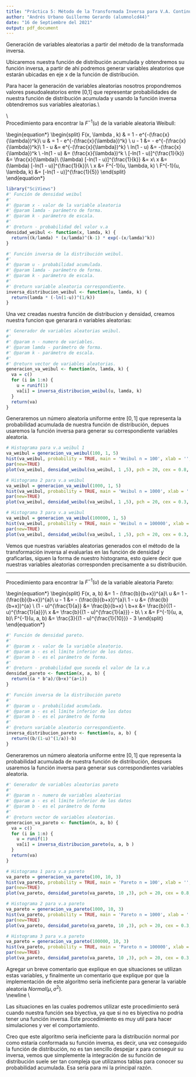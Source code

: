 ```yaml
---
title: "Práctica 5: Método de la Transformada Inversa para V.A. Continuas"
author: "Andrés Urbano Guillermo Gerardo (alumnolcd44)"
date: "16 de Septiembre del 2021"
output: pdf_document
---
```




Generación de variables aleatorias a partir del método de la transformada inversa.

Ubicaremos nuestra función de distribución acumulada y obtendremos su función inversa, a partir de ahí podremos generar variables aleatorios que estarán ubicadas en eje x de la función de distribución.

Para hacer la generación de variables aleatorias nosotros propondremos valores pseudoaleatorios entre [0,1] que representar probabilidades de nuestra función de distribución acumulada y usando la función inversa obtendremos sus variables aleatorias.\

\ \
Procedimiento para encontrar la $F^{-1}(u)$ de la variable aleatoria Weibull: 

\begin{equation*}
\begin{split}
    F(x, \lambda , k) & = 1 - e^{-(\frac{x}{\lambda})^k}\\
    u & = 1 - e^{-(\frac{x}{\lambda})^k} \\
    u - 1 &= - e^{-(\frac{x}{\lambda})^k}\\
    1 - u &= e^{-(\frac{x}{\lambda})^k} \\
    ln(1 - u) &= -(\frac{x}{\lambda})^k \\
    -ln(1 - u) &= (\frac{x}{\lambda})^k \\
    [-ln(1 - u)]^{\frac{1}{k}} &= \frac{x}{\lambda}\\
    (\lambda) [-ln(1 - u)]^{\frac{1}{k}} &= x\\
     x &= (\lambda) [-ln(1 - u)]^{\frac{1}{k}}\\ \\
    x &= F^{-1}(u, \lambda, k) \\
     F^{-1}(u, \lambda, k) &= [-ln(1 - u)]^{\frac{1}{5}}
\end{split}    
\end{equation*}

```r
library("SciViews")
#' Función de densidad weibul
#'
#' @param x - valor de la variable aleatoria
#' @param lamda - parámetro de forma.
#' @param k - parámetro de escala.
#'
#' @return - probabilidad del valor v.a
densidad_weibul <- function(x, lamda, k) {
  return((k/lamda) * (x/lamda)^(k-1) * exp(-(x/lamda)^k))
}

#' Función inversa de la distribución weibul.
#'
#' @param u - probabilidad acumulada.
#' @param lamda - parámetro de forma.
#' @param k - parámetro de escala.
#'
#' @return variable aleatoria correspondiente.
inversa_distribucion_weibul <- function(u, lamda, k) {
  return(lamda * (-ln(1-u))^(1/k))
}
```

Una vez creadas nuestra función de distribucion y densidad, creamos nuestra funcion que genarará $n$ variables aleatorias:

```r
#' Generador de variables aleatorias weibul.
#'
#' @param n - numero de variables.
#' @param lamda - parámetro de forma.
#' @param k - parámetro de escala.
#'
#' @return vector de variables aleatorias.
generacion_va_weibul <- function(n, lamda, k) {
  va = c()
  for (i in 1:n) {
    u = runif(1)
    va[i] = inversa_distribucion_weibul(u, lamda, k)
  }
  return(va)
}
```

Generaremos un número aleatoria uniforme entre $[0, 1]$ que representa la probabilidad acumulada de nuestra función de distribución, depues usaremos la función inversa para generar su correspondiente variables aleatoria.

```r
# Histograma para v.a weibul 1
va_weibul = generacion_va_weibul(100, 1, 5)
hist(va_weibul, probability = TRUE, main = 'Weibul n = 100', xlab = '', col = 'salmon2')
par(new=TRUE)
plot(va_weibul, densidad_weibul(va_weibul, 1 ,5), pch = 20, cex = 0.8, col = 'blue')
```



```r
# Histograma 2 para v.a weibul 
va_weibul = generacion_va_weibul(1000, 1, 5)
hist(va_weibul, probability = TRUE, main = 'Weibul n = 1000', xlab = '', col = 'salmon2')
par(new=TRUE)
plot(va_weibul, densidad_weibul(va_weibul, 1 ,5), pch = 20, cex = 0.3, col = 'blue')
```


```r
# Histograma 3 para v.a weibul
va_weibul = generacion_va_weibul(100000, 1, 5)
hist(va_weibul, probability = TRUE, main = 'Weibul n = 100000', xlab = '', col = 'salmon2')
par(new=TRUE)
plot(va_weibul, densidad_weibul(va_weibul, 1 ,5), pch = 20, cex = 0.3, col = 'blue')
```


Vemos que nuestras variables aleatorias generados con el método de la transformación inversa al evaluarlas en las función de densidad y graficarlas, siguen la forma de nuestro histograma, esto quiere decir que nuestras variables aleatorias corresponden precisamente a su distribución.

----

Procedimiento para encontrar la $F^{-1}(u)$ de la variable aleatoria Pareto:

\begin{equation*}
\begin{split}
    F(x, a, b) &= 1 - (\frac{b}{b+x})^{a}\\
    u &= 1 - (\frac{b}{b+x})^{a}\\
    u - 1 &= - (\frac{b}{b+x})^{a}\\
    1 - u &= (\frac{b}{b+x})^{a} \\
    (1 - u)^{\frac{1}{a}} &= \frac{b}{b+x} \\
    b+x &= \frac{b}{(1 - u)^{\frac{1}{a}}}\\
    x &= \frac{b}{(1 - u)^{\frac{1}{a}}} - b\\ \\
    x &= F^{-1}(u, a, b)\\
    F^{-1}(u, a, b) &= \frac{3}{(1 - u)^{\frac{1}{10}}} - 3
\end{split}    
\end{equation*}


```r
#' Función de densidad pareto.
#'
#' @param x - valor de la variable aleatorio.
#' @param a - es el límite inferior de los datos.
#' @param b - es el parámetro de forma.
#'
#' @return - probabilidad que suceda el valor de la v.a
densidad_pareto <- function(x, a, b) {
  return((a * b^a)/(b+x)^(a+1))
}

#' Función inversa de la distribución pareto
#'
#' @param u - probabilidad acumulada.
#' @param a - es el límite inferior de los datos
#' @param b - es el parámetro de forma
#'
#' @return variable aleatorio correspondiente.
inversa_distribucion_pareto <- function(u, a, b) {
  return((b/(1-u)^(1/a))-b) 
}
```

Generaremos un número aleatoria uniforme entre $[0, 1]$ que representa la probabilidad acumulada de nuestra función de distribución, despues usaremos la función inversa para generar sus correspondientes variables aleatoria.


```r
#' Generador de variables aleatorias pareto
#'
#' @param n - numero de variables aleatorias
#' @param a - es el límite inferior de los datos
#' @param b - es el parámetro de forma
#'
#' @return vector de variables aleatorias.
generacion_va_pareto <- function(n, a, b) {
  va = c()
  for (i in 1:n) {
    u = runif(1)
    va[i] = inversa_distribucion_pareto(u, a, b )
  }
  return(va)
}

```

```r
# Histograma 1 para v.a pareto 
va_pareto = generacion_va_pareto(100, 10, 3)
hist(va_pareto, probability = TRUE, main = 'Pareto n = 100', xlab = '', col = 'pink')
par(new=TRUE)
plot(va_pareto, densidad_pareto(va_pareto, 10 ,3), pch = 20, cex = 0.8, col = 'blue')
```



```r
# Histograma 2 para v.a pareto 
va_pareto = generacion_va_pareto(1000, 10, 3)
hist(va_pareto, probability = TRUE, main = 'Pareto n = 1000', xlab = '', col = 'pink')
par(new=TRUE)
plot(va_pareto, densidad_pareto(va_pareto, 10 ,3), pch = 20, cex = 0.3, col = 'blue')
```


```r
# Histograma 3 para v.a pareto 
va_pareto = generacion_va_pareto(100000, 10, 3)
hist(va_pareto, probability = TRUE, main = 'Pareto n = 100000', xlab = '', col = 'pink')
par(new=TRUE)
plot(va_pareto, densidad_pareto(va_pareto, 10 ,3), pch = 20, cex = 0.3, col = 'blue')
```


Agregar un  breve comentario que explique en que situaciones se utilizan estas variables, y finalmente un comentario que explique por que la implementación de este algoritmo sería ineficiente para generar la variable aleatoria $Normal(\mu,\sigma^2)$. \
\newline \


Las situaciones en las cuales podremos utilizar este procedimiento será cuando nuestra función sea biyectiva, ya que si no es biyectiva no podria tener una función inversa. Este procedimiento es muy util para hacer simulaciones y ver el comportamiento. 

Creo que este algoritmo seria ineficiente para la distribución normal por como estaría conformada su función inversa, es decir, una vez conseguido la función de distribución, no es tan sencillo despejar x para conseguir su inversa, vemos que simplemente la integración de su función de distribución suele ser tan compleja que utilizamos tablas para conocer su probabilidad acumulada. Esa seria para mi la principal razón.

